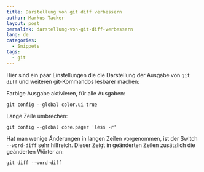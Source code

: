 ```yaml
---
title: Darstellung von git diff verbessern
author: Markus Tacker
layout: post
permalink: darstellung-von-git-diff-verbessern
lang: de
categories:
  - Snippets
tags:
  - git
---
```

Hier sind ein paar Einstellungen die die Darstellung der Ausgabe von `git diff` und weiteren git-Kommandos lesbarer machen:

Farbige Ausgabe aktivieren, für alle Ausgaben:

`git config --global color.ui true`

Lange Zeile umbrechen:

`git config --global core.pager 'less -r'`

Hat man wenige Änderungen in langen Zeilen vorgenommen, ist der Switch `--word-diff` sehr hilfreich. Dieser Zeigt in geänderten Zeilen zusätzlich die geänderten Wörter an:

`git diff --word-diff`

